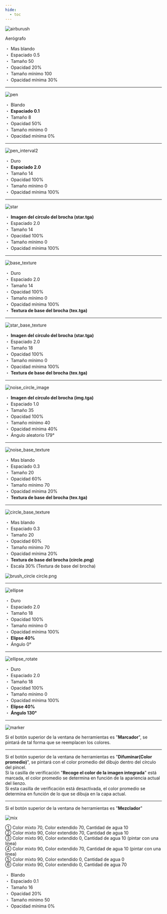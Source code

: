 ```yaml
---
hide:
  - toc
---
```


<!-- https://steamcommunity.com/sharedfiles/filedetails/?id=2966170452 -->

![airburush](./image/softer_interval0_5_size50_opacity20_minSize100_minOpacity30_all_0.png)

Aerógrafo

・ Mas blando <br />
・ Espaciado 0.5 <br />
・ Tamaño 50 <br />
・ Opacidad 20% <br />
・ Tamaño mínimo 100 <br />
・ Opacidad mínima 30%

---

![pen](./image/soft_interval0_1_size8_opacity50_all_0.png)

・ Blando <br />
・ __Espaciado 0.1__ <br />
・ Tamaño 8 <br />
・ Opacidad 50% <br />
・ Tamaño mínimo 0 <br />
・ Opacidad mínima 0%

---

![pen_interval2](./image/hard_interval2_size14_opacity100_minOpacity100_all_0.png)

・ Duro <br />
・ __Espaciado 2.0__ <br />
・ Tamaño 14 <br />
・ Opacidad 100% <br />
・ Tamaño mínimo 0 <br />
・ Opacidad mínima 100%

---

![star](./image/star_interval2_size14_opacity100_minOpacity100_all_0.png)

・ __Imagen del círculo del brocha (star.tga)__ <br />
・ Espaciado 2.0 <br />
・ Tamaño 14 <br />
・ Opacidad 100% <br />
・ Tamaño mínimo 0 <br />
・ Opacidad mínima 100%

---

![base_texture](./image/hard_interval2_size14_opacity100_minOpacity100_tex_texPower100_all_0.png)

・ Duro <br />
・ Espaciado 2.0 <br />
・ Tamaño 14 <br />
・ Opacidad 100% <br />
・ Tamaño mínimo 0 <br />
・ Opacidad mínima 100% <br />
・ __Textura de base del brocha (tex.tga)__

---

![star_base_texture](./image/star_interval2_size18_opacity100_minOpacity100_tex_texPower100_all_0.png)

・ __Imagen del círculo del brocha (star.tga)__ <br />
・ Espaciado 2.0 <br />
・ Tamaño 18 <br />
・ Opacidad 100% <br />
・ Tamaño mínimo 0 <br />
・ Opacidad mínima 100% <br />
・ __Textura de base del brocha (tex.tga)__

---

![noise_circle_image](./image/img_interval1_size35_opacity100_minSize40_minOpacity40_randomAngle179_all_0.png)

・ __Imagen del círculo del brocha (img.tga)__ <br />
・ Espaciado 1.0 <br />
・ Tamaño 35 <br />
・ Opacidad 100% <br />
・ Tamaño mínimo 40 <br />
・ Opacidad mínima 40% <br />
・ Ángulo aleatorio 179°

---

![noise_base_texture](./image/softer_interval0_3_size20_opacity60_minSize70_minOpacity20_tex_texPower100_all_0.png)

・ Mas blando <br />
・ Espaciado 0.3 <br />
・ Tamaño 20 <br />
・ Opacidad 60% <br />
・ Tamaño mínimo 70 <br />
・ Opacidad mínima 20% <br />
・ __Textura de base del brocha (tex.tga)__

---

![circle_base_texture](./image/softer_interval0_3_size20_opacity60_minSize70_minOpacity20_dot_texPower100_texScale30_all_0.png)

・ Mas blando <br />
・ Espaciado 0.3 <br />
・ Tamaño 20 <br />
・ Opacidad 60% <br />
・ Tamaño mínimo 70 <br />
・ Opacidad mínima 20% <br />
・ __Textura de base del brocha (circle.png)__ <br />
・ Escala 30% (Textura de base del brocha)

![brush_circle](./image/brush_circle.png)
circle.png

---

![ellipse](./image/hard_interval2_size18_opacity100_minOpacity100_daen40_all_0.png)

・ Duro <br />
・ Espaciado 2.0 <br />
・ Tamaño 18 <br />
・ Opacidad 100% <br />
・ Tamaño mínimo 0 <br />
・ Opacidad mínima 100% <br />
・ __Elipse 40%__ <br />
・ Ángulo 0°

---

![ellipse_rotate](./image/hard_interval2_size18_opacity100_minOpacity100_daen40_angle130_all_0.png)

・ Duro <br />
・ Espaciado 2.0 <br />
・ Tamaño 18 <br />
・ Opacidad 100% <br />
・ Tamaño mínimo 0 <br />
・ Opacidad mínima 100% <br />
・ __Elipse 40%__ <br />
・ __Ángulo 130°__

---

![marker](./image/marker.png)

Si el botón superior de la ventana de herramientas es "__Marcador__", se pintará de tal forma que se reemplacen los colores.

---

Si el botón superior de la ventana de herramientas es "__Difuminar(Color promedio)__", se pintará con el color promedio del dibujo dentro del círculo del pincel. <br />
Si la casilla de verificación "__Recoge el color de la imagen integrada__" está marcada, el color promedio se determina en función de la apariencia actual del lienzo. <br />
Si esta casilla de verificación está desactivada, el color promedio se determina en función de lo que se dibuja en la capa actual.

---

Si el botón superior de la ventana de herramientas es "__Mezclador__"

![mix](./image/mix.png)

① Color mixto 70,  Color extendido 70, Cantidad de agua 10 <br />
② Color mixto 90,  Color extendido 70, Cantidad de agua 10 <br />
③ Color mixto 90,  Color extendido 0, Cantidad de agua 10 (pintar con una línea) <br />
④ Color mixto 90,  Color extendido 70, Cantidad de agua 10 (pintar con una línea) <br />
⑤ Color mixto 90,  Color extendido 0, Cantidad de agua 0 <br />
⑥ Color mixto 90,  Color extendido 0, Cantidad de agua 70

・ Blando <br />
・ Espaciado 0.1 <br />
・ Tamaño 16 <br />
・ Opacidad 20% <br />
・ Tamaño mínimo 50 <br />
・ Opacidad mínima 0%
